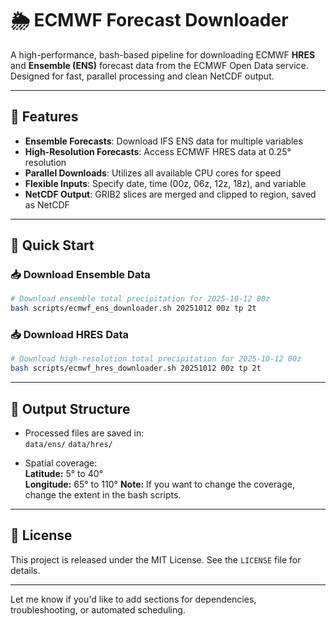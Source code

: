 # 🌦️ ECMWF Forecast Downloader

A high-performance, bash-based pipeline for downloading ECMWF **HRES** and **Ensemble (ENS)** forecast data from the ECMWF Open Data service. Designed for fast, parallel processing and clean NetCDF output.

---

## 🌟 Features

- **Ensemble Forecasts**: Download IFS ENS data for multiple variables
- **High-Resolution Forecasts**: Access ECMWF HRES data at 0.25° resolution
- **Parallel Downloads**: Utilizes all available CPU cores for speed
- **Flexible Inputs**: Specify date, time (00z, 06z, 12z, 18z), and variable
- **NetCDF Output**: GRIB2 slices are merged and clipped to region, saved as NetCDF

---

## 🚀 Quick Start

### 📥 Download Ensemble Data

```bash
# Download ensemble total precipitation for 2025-10-12 00z
bash scripts/ecmwf_ens_downloader.sh 20251012 00z tp 2t

```

### 📥 Download HRES Data

```bash
# Download high-resolution total precipitation for 2025-10-12 00z
bash scripts/ecmwf_hres_downloader.sh 20251012 00z tp 2t

```

---

## 📂 Output Structure

- Processed files are saved in:  
  `data/ens/`
  `data/hres/`

- Spatial coverage:  
**Latitude:** 5° to 40°  
**Longitude:** 65° to 110°
**Note:** If you want to change the coverage, change the extent in the bash scripts.
---

## 📄 License

This project is released under the MIT License. See the `LICENSE` file for details.

---

Let me know if you'd like to add sections for dependencies, troubleshooting, or automated scheduling.
